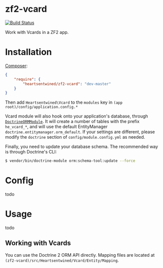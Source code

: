 # zf2-vcard

[![Build Status](https://secure.travis-ci.org/heartsentwined/zf2-vcard.png)](http://travis-ci.org/heartsentwined/zf2-vcard)

Work with Vcards in a ZF2 app.

# Installation

[Composer](http://getcomposer.org/):

```json
{
    "require": {
        "heartsentwined/zf2-vcard": "dev-master"
    }
}
```

Then add `Heartsentwined\Vcard` to the `modules` key in `(app root)/config/application.config.*`

Vcard module will also hook onto your application's database, through [`DoctrineORMModule`](https://github.com/doctrine/DoctrineORMModule). It will create a number of tables with the prefix `he_vcard_*`, and will use the default EntityManager `doctrine.entitymanager.orm_default`. If your settings are different, please modify the `doctrine` section of `config/module.config.yml` as needed.

Finally, you need to update your database schema. The recommended way is through Doctrine's CLI:

```sh
$ vendor/bin/doctrine-module orm:schema-tool:update --force
```

# Config

todo

# Usage

todo

## Working with Vcards

You can use the Doctrine 2 ORM API directly. Mapping files are located at `(zf2-vcard)/src/Heartsentwined/Vcard/Entity/Mapping`.
